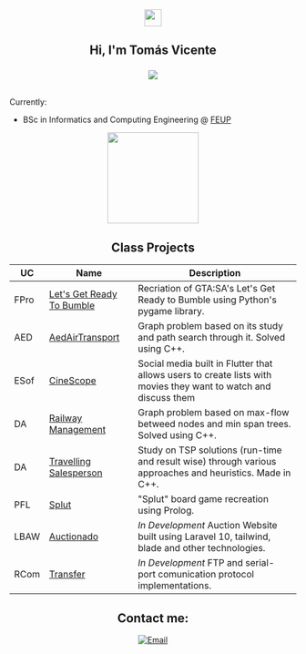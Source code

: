 <div align = "center">
<img href="center" src="https://raw.githubusercontent.com/MartinHeinz/MartinHeinz/master/wave.gif" width="30px">
<h2 align = "center" >Hi, I'm Tomás Vicente</h2>
<h3><!--<a href="https://fabio-a-sa.github.io">Online Resume</a>--></h3>
  <img src="https://komarev.com/ghpvc/?username=tomasvicente3&color=blue&style=for-the-badge"></img>
</div>
<br>

Currently:
- BSc in Informatics and Computing Engineering @ [FEUP](https://sigarra.up.pt/feup/pt/web_page.inicial) <br>

<div align="center">
  <img height="160em" src="https://github-readme-stats.vercel.app/api?username=tomasvicente3&show_icons=true&theme=dracula&include_all_commits=true&count_private=true"/>
  <!--<img height="160em" src="https://github-readme-stats.vercel.app/api/top-langs/?username=tomasvicente3&layout=compact&langs_count=7&theme=dracula"/>-->
</div>

<h2 align = "center" >Class Projects</h2>
<p align = "center">

| UC   | Name      | Description                                                                                                                                                   |
|------|-----------|---------------------------------------------------------------------------------------------------------------------------------------------------------------|
| FPro | [Let's Get Ready To Bumble](https://github.com/tomasvicente3/FPro-LGRTB) | Recriation of GTA:SA's Let's Get Ready to Bumble using Python's pygame library.|
| AED | [AedAirTransport](https://github.com/tomasvicente3/AedAirTransport) | Graph problem based on its study and path search through it. Solved using C++. |
| ESof | [CineScope](https://github.com/tomasvicente3/esof-CineScope)| Social media built in Flutter that allows users to create lists with movies they want to watch and discuss them|
| DA | [Railway Management](https://github.com/tomasvicente3/DA-RailwayManagement)| Graph problem based on max-flow betweed nodes and min span trees. Solved using C++.|
| DA | [Travelling Salesperson](https://github.com/tomasvicente3/DA-TravellingSalesperson) | Study on TSP solutions (run-time and result wise) through various approaches and heuristics. Made in C++.|
| PFL | [Splut](https://github.com/tomasvicente3/pfl-splut) | "Splut" board game recreation using Prolog. |
| LBAW | [Auctionado]() | *In Development* Auction Website built using Laravel 10, tailwind, blade and other technologies. |
| RCom | [Transfer]() | *In Development* FTP and serial-port comunication protocol implementations. |

<!--| AED | [HorariosL.EIC](https://github.com/tomasvicente3/HorariosLEIC) | Abstract Data Types problem based on the creation and edit of schedules.|
| LDTS | [Bomberman](https://github.com/tomasvicente3/ldts-bomberman) | Bomberman recreation using Java with a Test-Driven methodology for the LDTS class. |
| BDad | []() | |
| LCom | [Gartic?]() | |
| LTW | [Tickets](https://github.com/tomasvicente3/ltw-tickets) | Ticketing and Client Support Website built for the LTW class using basic HTML, CSS, PHP and JavaScript knowledge |-->

<h2 align = "center" >Contact me:</h2>
<p align="center">
<a href="mailto:tasvicente@gmail.com" >
  <img align="center" title="Email" src="https://camo.githubusercontent.com/571384769c09e0c66b45e39b5be70f68f552db3e2b2311bc2064f0d4a9f5983b/68747470733a2f2f696d672e736869656c64732e696f2f62616467652f476d61696c2d4431343833363f7374796c653d666f722d7468652d6261646765266c6f676f3d676d61696c266c6f676f436f6c6f723d7768697465"/>
</a>
</p>
